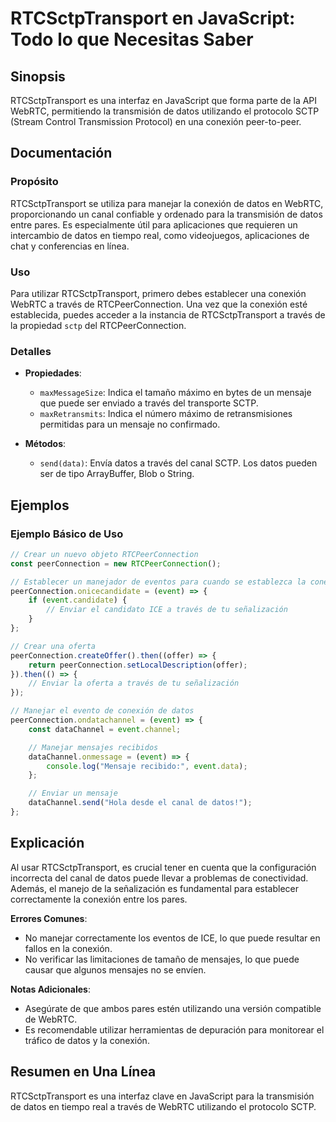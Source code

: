 <!--
Meta Description: # RTCSctpTransport en JavaScript: Todo lo que Necesitas Saber ## Sinopsis RTCSctpTransport es una interfaz en JavaScript que forma parte de la API Web...
Meta Keywords: datos, que, conexión, para, una
-->

# RTCSctpTransport en JavaScript: Todo lo que Necesitas Saber

## Sinopsis
RTCSctpTransport es una interfaz en JavaScript que forma parte de la API WebRTC, permitiendo la transmisión de datos utilizando el protocolo SCTP (Stream Control Transmission Protocol) en una conexión peer-to-peer.

## Documentación
### Propósito
RTCSctpTransport se utiliza para manejar la conexión de datos en WebRTC, proporcionando un canal confiable y ordenado para la transmisión de datos entre pares. Es especialmente útil para aplicaciones que requieren un intercambio de datos en tiempo real, como videojuegos, aplicaciones de chat y conferencias en línea.

### Uso
Para utilizar RTCSctpTransport, primero debes establecer una conexión WebRTC a través de RTCPeerConnection. Una vez que la conexión esté establecida, puedes acceder a la instancia de RTCSctpTransport a través de la propiedad `sctp` del RTCPeerConnection.

### Detalles
- **Propiedades**:
  - `maxMessageSize`: Indica el tamaño máximo en bytes de un mensaje que puede ser enviado a través del transporte SCTP.
  - `maxRetransmits`: Indica el número máximo de retransmisiones permitidas para un mensaje no confirmado.
  
- **Métodos**:
  - `send(data)`: Envía datos a través del canal SCTP. Los datos pueden ser de tipo ArrayBuffer, Blob o String.

## Ejemplos
### Ejemplo Básico de Uso
```javascript
// Crear un nuevo objeto RTCPeerConnection
const peerConnection = new RTCPeerConnection();

// Establecer un manejador de eventos para cuando se establezca la conexión
peerConnection.onicecandidate = (event) => {
    if (event.candidate) {
        // Enviar el candidato ICE a través de tu señalización
    }
};

// Crear una oferta
peerConnection.createOffer().then((offer) => {
    return peerConnection.setLocalDescription(offer);
}).then(() => {
    // Enviar la oferta a través de tu señalización
});

// Manejar el evento de conexión de datos
peerConnection.ondatachannel = (event) => {
    const dataChannel = event.channel;

    // Manejar mensajes recibidos
    dataChannel.onmessage = (event) => {
        console.log("Mensaje recibido:", event.data);
    };

    // Enviar un mensaje
    dataChannel.send("Hola desde el canal de datos!");
};
```

## Explicación
Al usar RTCSctpTransport, es crucial tener en cuenta que la configuración incorrecta del canal de datos puede llevar a problemas de conectividad. Además, el manejo de la señalización es fundamental para establecer correctamente la conexión entre los pares.

**Errores Comunes**:
- No manejar correctamente los eventos de ICE, lo que puede resultar en fallos en la conexión.
- No verificar las limitaciones de tamaño de mensajes, lo que puede causar que algunos mensajes no se envíen.
  
**Notas Adicionales**:
- Asegúrate de que ambos pares estén utilizando una versión compatible de WebRTC.
- Es recomendable utilizar herramientas de depuración para monitorear el tráfico de datos y la conexión.

## Resumen en Una Línea
RTCSctpTransport es una interfaz clave en JavaScript para la transmisión de datos en tiempo real a través de WebRTC utilizando el protocolo SCTP.